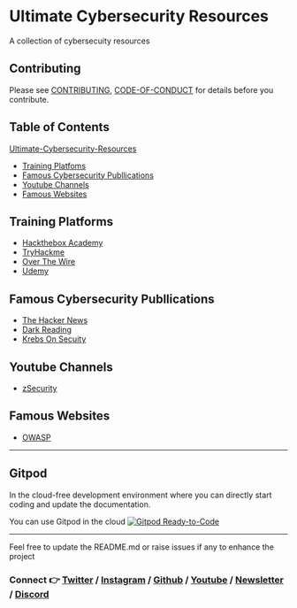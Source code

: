 # Ultimate Cybersecurity Resources

A collection of cybersecuity resources 

## Contributing
Please see [CONTRIBUTING](https://github.com/DhanushNehru/Ultimate-Cybersecurity-Resources/blob/main/CONTRIBUTING.md), [CODE-OF-CONDUCT](https://github.com/DhanushNehru/Ultimate-Cybersecurity-Resources/blob/main/CODE-OF-CONDUCT.md) for details before you contribute.

## Table of Contents
[Ultimate-Cybersecurity-Resources](#Ultimate-Cybersecurity-Resources)
- [Training Platfoms](#Training-Platforms)
- [Famous Cybersecurity Publlications](#Famous-Cybersecurity-Publlications)
- [Youtube Channels](#Youtube-Channels)
- [Famous Websites](#Famous-Websites)

## Training Platforms
- [Hackthebox Academy](https://www.hackthebox.com/)
- [TryHackme](https://tryhackme.com/)
- [Over The Wire](https://overthewire.org/wargames/)
- [Udemy](https://www.udemy.com/)

## Famous Cybersecurity Publlications
- [The Hacker News](https://thehackernews.com/)
- [Dark Reading](https://www.darkreading.com/)
- [Krebs On Secuity](https://krebsonsecurity.com/)

## Youtube Channels
- [zSecurity](https://www.youtube.com/c/zSecurity)

## Famous Websites
- [OWASP](https://owasp.org/)


----

## Gitpod

In the cloud-free development environment where you can directly start coding and update the documentation.

You can use Gitpod in the cloud  [![Gitpod Ready-to-Code](https://img.shields.io/badge/Gitpod-Ready--to--Code-blue?logo=gitpod)](https://gitpod.io/#https://github.com/DhanushNehru/Ultimate-Cybersecurity-Resources/)

----

Feel free to update the README.md or raise issues if any to enhance the project

### Connect 👉 [**Twitter**](https://twitter.com/Dhanush_Nehru) **/** [**Instagram**](https://www.instagram.com/dhanush_nehru/) **/** [**Github**](https://github.com/DhanushNehru/) **/** [**Youtube**](https://www.youtube.com/@dhanushnehru?sub_confirmation=1) **/** [**Newsletter**](https://dhanushn.substack.com/) **/** [**Discord**](https://discord.com/invite/Yn9g6KuWyA)
